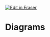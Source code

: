 <p><a target="_blank" href="https://app.eraser.io/workspace/VOLrXIP1lbOEfv2xuQ3S" id="edit-in-eraser-github-link"><img alt="Edit in Eraser" src="https://firebasestorage.googleapis.com/v0/b/second-petal-295822.appspot.com/o/images%2Fgithub%2FOpen%20in%20Eraser.svg?alt=media&amp;token=968381c8-a7e7-472a-8ed6-4a6626da5501"></a></p>

# Diagrams




<!--- Eraser file: https://app.eraser.io/workspace/VOLrXIP1lbOEfv2xuQ3S --->